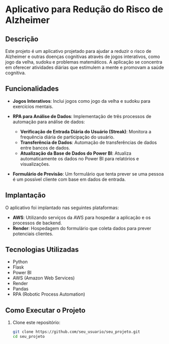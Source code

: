 # Aplicativo para Redução do Risco de Alzheimer

## Descrição

Este projeto é um aplicativo projetado para ajudar a reduzir o risco de Alzheimer e outras doenças cognitivas através de jogos interativos, como jogo da velha, sudoku e problemas matemáticos. A aplicação se concentra em oferecer atividades diárias que estimulem a mente e promovam a saúde cognitiva.

## Funcionalidades

- **Jogos Interativos**: Inclui jogos como jogo da velha e sudoku para exercícios mentais.
- **RPA para Análise de Dados**: Implementação de três processos de automação para análise de dados:
  - **Verificação de Entrada Diária do Usuário (Streak)**: Monitora a frequência diária de participação do usuário.
  - **Transferência de Dados**: Automação de transferências de dados entre bancos de dados.
  - **Atualização da Base de Dados do Power BI**: Atualiza automaticamente os dados no Power BI para relatórios e visualizações.

- **Formulário de Previsão**: Um formulário que tenta prever se uma pessoa é um possível cliente com base em dados de entrada.

## Implantação

O aplicativo foi implantado nas seguintes plataformas:

- **AWS**: Utilizando serviços da AWS para hospedar a aplicação e os processos de backend.
- **Render**: Hospedagem do formulário que coleta dados para prever potenciais clientes.

## Tecnologias Utilizadas

- Python
- Flask
- Power BI
- AWS (Amazon Web Services)
- Render
- Pandas
- RPA (Robotic Process Automation)

## Como Executar o Projeto

1. Clone este repositório:
   ```bash
   git clone https://github.com/seu_usuario/seu_projeto.git
   cd seu_projeto
